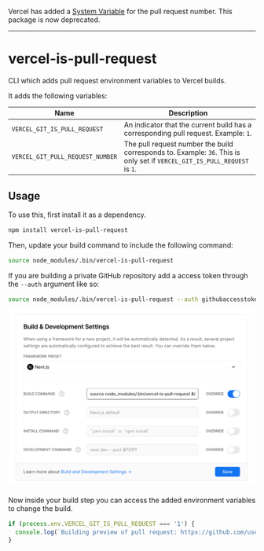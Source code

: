 Vercel has added a [System Variable](https://vercel.com/docs/concepts/projects/environment-variables/system-environment-variables#system-environment-variables) for the pull request number. This package is now deprecated.

---

# vercel-is-pull-request

CLI which adds pull request environment variables to Vercel builds.

It adds the following variables:

| Name | Description |
| --- | --- |
| `VERCEL_GIT_IS_PULL_REQUEST` | An indicator that the current build has a corresponding pull request. Example: `1`. |
| `VERCEL_GIT_PULL_REQUEST_NUMBER` | The pull request number the build corresponds to. Example: `36`. This is only set if `VERCEL_GIT_IS_PULL_REQUEST` is `1`. |

## Usage

To use this, first install it as a dependency.

```sh
npm install vercel-is-pull-request
```


Then, update your build command to include the following command:

```sh
source node_modules/.bin/vercel-is-pull-request
```

If you are building a private GitHub repository add a access token through the `--auth` argument like so: 

```sh
source node_modules/.bin/vercel-is-pull-request --auth githubaccesstoken
```

![Screenshot of updating Vercel build command to include vercel-is-pull-request](./build-command.png)

Now inside your build step you can access the added environment variables to change the build.

```js
if (process.env.VERCEL_GIT_IS_PULL_REQUEST === '1') {
  console.log(`Building preview of pull request: https://github.com/useparcel/vercel-is-pull-request/pulls/${process.env.VERCEL_GIT_PULL_REQUEST_NUMBER}`)
}
